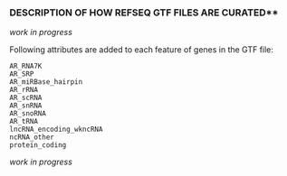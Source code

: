 ### DESCRIPTION OF HOW REFSEQ GTF FILES ARE CURATED**


*work in progress*


Following attributes are added to each feature of genes in the GTF file:

```
AR_RNA7K
AR_SRP
AR_miRBase_hairpin
AR_rRNA
AR_scRNA
AR_snRNA
AR_snoRNA
AR_tRNA
lncRNA_encoding_wkncRNA
ncRNA_other
protein_coding
```

*work in progress*


